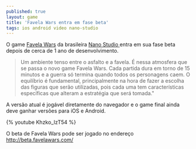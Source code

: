 ```yaml
---
published: true
layout: game
title: 'Favela Wars entra em fase beta'
tags: ios android video nano-studio
---
```


 
O game <a href="http://www.favelawars.com/br.html" target="_blank">Favela Wars</a>
 da brasileira <a href="http://www.nanostudio.com.br/" target="_blank">Nano Studio </a>
entra em sua fase beta depois de cerca de 1 ano de desenvolvimento.
 
> Um ambiente tenso entre o asfalto e a favela. &#201; nessa atmosfera que se passa o novo game Favela Wars.
> Cada partida dura em torno de 15 minutos e a guerra s&#243; termina quando todos os personagens caem. O equil&#237;brio &#233; fundamental, principalmente na hora de fazer a escolha das figuras que ser&#227;o utilizadas, pois cada uma tem caracter&#237;sticas espec&#237;ficas que alteram a estrat&#233;gia que ser&#225; tomada.&quot;
 

 
A vers&#227;o atual &#233; jog&#225;vel diretamente do navegador e o game final ainda deve ganhar vers&#245;es para iOS e Android.
 
{% youtube Khzko_IzT54 %}
 
 
O beta de Favela Wars pode ser jogado no endere&#231;o <a href="http://beta.favelawars.com/" target="_blank">http://beta.favelawars.com/</a>

<div><br />
 
 
 
